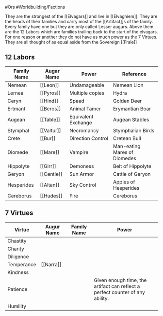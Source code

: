 #Ors #Worldbuilding/Factions 

They are the strongest of the [[Elvagars]] and live in [[Elvaghiem]]. They are the heads of their families and carry most of the [[Artifact]]s of the family. Every family have one but they are only called Lesser augurs. Above them are the 12 Labors which are families trailing back to the start of the elvagars. For one reason or another they do not have as much power as the 7 Virtues. They are all thought of as equal aside from the Sovereign [[Frale]]
## 12 Labors 
| Family Name | Augar Name | Power               | Reference                    |
| ----------- | ---------- | ------------------- | ---------------------------- |
| Nemean      | [[Leon]]   | Undamageable        | Nemean Lion                  |
| Lernea      | [[Pyros]]  | Multiple copies     | Hydra                        |
| Ceryn       | [[Hind]]   | Speed               | Golden Deer                  |
| Ertmant     | [[Beros]]  | Animal Tamer        | Erymantian Boar              |
| Augean      | [[Table]]  | Equivalent Exchange | Augean Stables               |
| Stymphal    | [[Valtur]] | Necromancy          | Stymphalian Birds            |
| Crete       | [[Bur]]    | Direction Control   | Cretean Bull                 |
| Diomede     | [[Mare]]   | Vampire             | Man-eating Mares of Diomedes |
| Hippolyte   | [[Girr]]   | Demoness            | Belt of Hippolyte            |
| Geryon      | [[Centle]] | Sun Armor           | Cattle of Geryon             |
| Hesperides  | [[Altan]]  | Sky Control         | Apples of Hesperides         |
| Cereborus   | [[Hudes]]  | Fire                | Cereborus                    |

## 7 Virtues 
| Virtue     | Augur Name | Family Name | Power                                                                          |
| ---------- | ---------- | ----------- | ------------------------------------------------------------------------------ |
| Chastity   |            |             |                                                                                |
| Charity    |            |             |                                                                                |
| Diligence  |            |             |                                                                                |
| Temperance | [[Narra]]  |             |                                                                                |
| Kindness   |            |             |                                                                                |
| Patience   |            |             | Given enough time, the artifact can reflect a perfect counter of any ability.  |
| Humility   |            |             |                                                                                |
